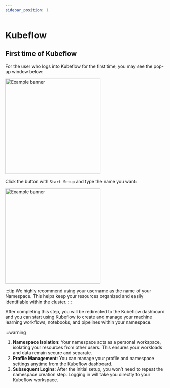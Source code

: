 ```yaml
---
sidebar_position: 1
---
```


# Kubeflow

## First time of Kubeflow

For the user who logs into Kubeflow for the first time, you may see the pop-up window below:

<img src="https://www.kubeflow.org/docs/images/dashboard/auto-profile-step-1.png" alt="Example banner" height="300"/>

Click the button with `Start Setup` and type the name you want:

<img src="https://www.kubeflow.org/docs/images/dashboard/auto-profile-step-2.png" alt="Example banner" height="300"/>

:::tip
We highly recommend using your username as the name of your Namespace. This helps keep your resources organized and easily identifiable within the cluster.
:::

After completing this step, you will be redirected to the Kubeflow dashboard and you can start using Kubeflow to create and manage your machine learning workflows, notebooks, and pipelines within your namespace.

:::warning
1. **Namespace Isolation**: Your namespace acts as a personal workspace, isolating your resources from other users. This ensures your workloads and data remain secure and separate.
2. **Profile Management**: You can manage your profile and namespace settings anytime from the Kubeflow dashboard.
3. **Subsequent Logins**: After the initial setup, you won’t need to repeat the namespace creation step. Logging in will take you directly to your Kubeflow workspace.